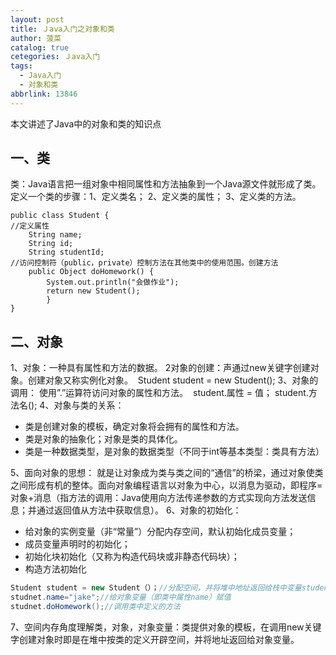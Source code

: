 ```yaml
---
layout: post
title: Ｊava入门之对象和类
author: 菠菜
catalog: true
cetegories: Ｊava入门
tags:
  - Java入门
  - 对象和类
abbrlink: 13846
---
```


本文讲述了Java中的对象和类的知识点

<!--more-->

## 一、类 ##

类：Java语言把一组对象中相同属性和方法抽象到一个Java源文件就形成了类。
定义一个类的步骤：1、定义类名；
2、定义类的属性；
3、定义类的方法。

```
public class Student {
//定义属性
	String name;
	String id;
	String studentId;
//访问控制符（public，private）控制方法在其他类中的使用范围。创建方法
	public Object doHomework() {
		System.out.println("会做作业");
		return new Student();
		}
}

```
## 二、对象 ##
1、对象：一种具有属性和方法的数据。
2对象的创建：声通过new关键字创建对象。创建对象又称实例化对象。
​      Student  student = new Student();
 3、对象的调用： 使用”.”运算符访问对象的属性和方法。
​      student.属性 = 值；
​      student.方法名();
4、对象与类的关系：

 - 类是创建对象的模板，确定对象将会拥有的属性和方法。
 - 类是对象的抽象化；对象是类的具体化。
 - 类是一种数据类型，是对象的数据类型（不同于int等基本类型：类具有方法）

5、面向对象的思想：
就是让对象成为类与类之间的“通信”的桥梁，通过对象使类之间形成有机的整体。面向对象编程语言以对象为中心，以消息为驱动，即程序=对象+消息（指方法的调用：Java使用向方法传递参数的方式实现向方法发送信息；并通过返回值从方法中获取信息）。
6、对象的初始化：

 - 给对象的实例变量（非“常量”）分配内存空间，默认初始化成员变量；
 - 成员变量声明时的初始化；
 - 初始化块初始化（又称为构造代码块或非静态代码块）；
 - 构造方法初始化

```java
Student student = new Student（）；//分配空间，并将堆中地址返回给栈中变量student
studnet.name="jake";//给对象变量（即类中属性name）赋值
studnet.doHomework();//调用类中定义的方法
```

7、空间内存角度理解类，对象，对象变量：类提供对象的模板，在调用new关键字创建对象时即是在堆中按类的定义开辟空间，并将地址返回给对象变量。




